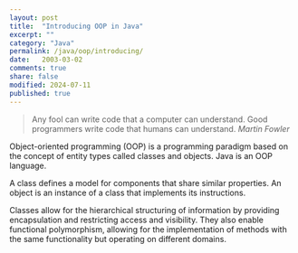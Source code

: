 ```yaml
---
layout: post
title:  "Introducing OOP in Java"
excerpt: ""
category: "Java"
permalink: /java/oop/introducing/
date:   2003-03-02
comments: true
share: false
modified: 2024-07-11
published: true
--- 
```


> Any fool can write code that a computer can understand. Good programmers write code that humans can understand.
> <cite>Martin Fowler</cite>

Object-oriented programming (OOP) is a programming paradigm based on the concept of entity types called classes and objects. Java is an OOP language.

A class defines a model for components that share similar properties. An object is an instance of a class that implements its instructions.

Classes allow for the hierarchical structuring of information by providing encapsulation and restricting access and visibility. They also enable functional polymorphism, allowing for the implementation of methods with the same functionality but operating on different domains.